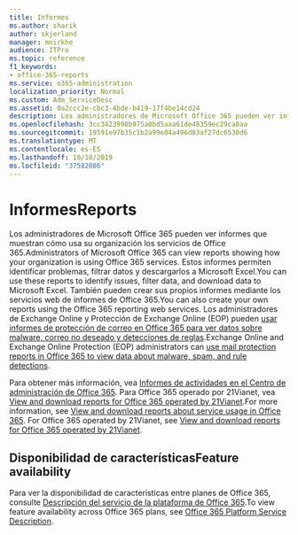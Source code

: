 ```yaml
---
title: Informes
ms.author: sharik
author: skjerland
manager: mnirkhe
audience: ITPro
ms.topic: reference
f1_keywords:
- office-365-reports
ms.service: o365-administration
localization_priority: Normal
ms.custom: Adm_ServiceDesc
ms.assetid: 0a2ccc2e-cbc3-4bde-b419-17f4be14cd24
description: Los administradores de Microsoft Office 365 pueden ver informes que muestran cómo usa su organización los servicios de Office 365. Estos informes permiten identificar problemas, filtrar datos y descargarlos a Microsoft Excel. También pueden crear sus propios informes mediante los servicios web de informes de Office 365. Los administradores de Exchange Online y Protección de Exchange Online (EOP) pueden usar informes de protección de correo en Office 365 para ver datos sobre malware, correo no deseado y detecciones de reglas.
ms.openlocfilehash: 3cc3423998b975a0bd5aaa61de48359ec29ca8aa
ms.sourcegitcommit: 19591e97b35c1b2a99e04a496d83af27dc6530d6
ms.translationtype: MT
ms.contentlocale: es-ES
ms.lasthandoff: 10/18/2019
ms.locfileid: "37582086"
---
```

# <a name="reports"></a><span data-ttu-id="fd1c6-106">Informes</span><span class="sxs-lookup"><span data-stu-id="fd1c6-106">Reports</span></span>

<span data-ttu-id="fd1c6-107">Los administradores de Microsoft Office 365 pueden ver informes que muestran cómo usa su organización los servicios de Office 365.</span><span class="sxs-lookup"><span data-stu-id="fd1c6-107">Administrators of Microsoft Office 365 can view reports showing how your organization is using Office 365 services.</span></span> <span data-ttu-id="fd1c6-108">Estos informes permiten identificar problemas, filtrar datos y descargarlos a Microsoft Excel.</span><span class="sxs-lookup"><span data-stu-id="fd1c6-108">You can use these reports to identify issues, filter data, and download data to Microsoft Excel.</span></span> <span data-ttu-id="fd1c6-109">También pueden crear sus propios informes mediante los servicios web de informes de Office 365.</span><span class="sxs-lookup"><span data-stu-id="fd1c6-109">You can also create your own reports using the Office 365 reporting web services.</span></span> <span data-ttu-id="fd1c6-110">Los administradores de Exchange Online y Protección de Exchange Online (EOP) pueden [usar informes de protección de correo en Office 365 para ver datos sobre malware, correo no deseado y detecciones de reglas](https://go.microsoft.com/fwlink/p/?LinkId=401102).</span><span class="sxs-lookup"><span data-stu-id="fd1c6-110">Exchange Online and Exchange Online Protection (EOP) administrators can [use mail protection reports in Office 365 to view data about malware, spam, and rule detections](https://go.microsoft.com/fwlink/p/?LinkId=401102).</span></span>
  
<span data-ttu-id="fd1c6-p103">Para obtener más información, vea [Informes de actividades en el Centro de administración de Office 365](https://go.microsoft.com/fwlink/p/?LinkID=270182). Para Office 365 operado por 21Vianet, vea [View and download reports for Office 365 operated by 21Vianet](http://go.microsoft.com/fwlink/?LinkID=733348&amp;clcid=0x409).</span><span class="sxs-lookup"><span data-stu-id="fd1c6-p103">For more information, see [View and download reports about service usage in Office 365](https://go.microsoft.com/fwlink/p/?LinkID=270182). For Office 365 operated by 21Vianet, see [View and download reports for Office 365 operated by 21Vianet](http://go.microsoft.com/fwlink/?LinkID=733348&amp;clcid=0x409).</span></span>
  
## <a name="feature-availability"></a><span data-ttu-id="fd1c6-113">Disponibilidad de características</span><span class="sxs-lookup"><span data-stu-id="fd1c6-113">Feature availability</span></span>

<span data-ttu-id="fd1c6-114">Para ver la disponibilidad de características entre planes de Office 365, consulte [Descripción del servicio de la plataforma de Office 365](office-365-platform-service-description.md).</span><span class="sxs-lookup"><span data-stu-id="fd1c6-114">To view feature availability across Office 365 plans, see [Office 365 Platform Service Description](office-365-platform-service-description.md).</span></span>
  


